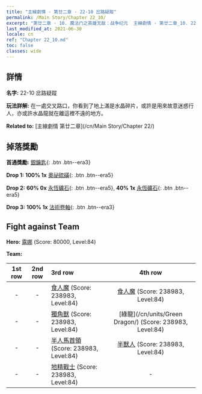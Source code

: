 ```yaml
---
title: "主線劇情 - 第廿二章 - 22-10 岔路疑蹤"
permalink: /Main Story/Chapter 22_10/
excerpt: "第廿二章 - 10. 魔法门之英雄无敌：战争纪元  主線劇情 - 第廿二章_10. 22-10 岔路疑蹤"
last_modified_at: 2021-06-30
locale: cn
ref: "Chapter 22_10.md"
toc: false
classes: wide
---
```


## 詳情

 **名字:** 22-10 岔路疑蹤

 **玩法詳解:** 在一處交叉路口，你看到了地上滿是水晶碎片，或許是用來故意迷惑行人，亦或許水晶龍就在離這裡不遠的地方。

 **Related to:** [主線劇情 第廿二章](/cn/Main Story/Chapter 22/)

## 掉落獎勵

 **首通獎勵:** [銀鑰匙](/cn/Items/con_693/){: .btn .btn--era3}

 **Drop 1:** **100% 1x** [奧祕硫磺](/cn/Items/mat_78/){: .btn .btn--era5}

 **Drop 2:** **60% 0x** [永恆礦石](/cn/Items/mat_68/){: .btn .btn--era5}, **40% 1x** [永恆礦石](/cn/Items/mat_68/){: .btn .btn--era5}

 **Drop 3:** **100% 1x** [法術卷軸](/cn/Items/con_694/){: .btn .btn--era3}


## Fight against Team
 **Hero:** [露娜](/cn/heroes/Luna/) (Score: 80000, Level:84)

 **Team:**


  | 1st row | 2nd row | 3rd row | 4th row |
  |:----:|:----:|:----|:----:|
  | - | - | [食人魔](/cn/units/Ogre/) (Score: 238983, Level:84)  | [食人魔](/cn/units/Ogre/) (Score: 238983, Level:84)  |
  | - | - | [獨角獸](/cn/units/Unicorn/) (Score: 238983, Level:84)  | [綠龍](/cn/units/Green Dragon/) (Score: 238983, Level:84)  |
  | - | - | [半人馬首領](/cn/units/Centaur/) (Score: 238983, Level:84)  | [半獸人](/cn/units/Orc/) (Score: 238983, Level:84)  |
  | - | - | [地精戰士](/cn/units/Goblin/) (Score: 238983, Level:84)  | - |


